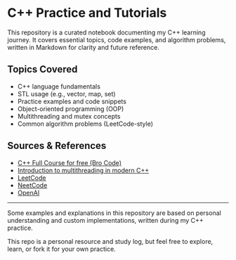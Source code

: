# C++ Practice and Tutorials

This repository is a curated notebook documenting my C++ learning journey. It covers essential topics, code examples, and algorithm problems, written in Markdown for clarity and future reference.

## Topics Covered

- C++ language fundamentals
- STL usage (e.g., vector, map, set)
- Practice examples and code snippets
- Object-oriented programming (OOP)
- Multithreading and mutex concepts
- Common algorithm problems (LeetCode-style)

## Sources & References

- [C++ Full Course for free (Bro Code)](https://www.youtube.com/watch?v=-TkoO8Z07hI)
- [Introduction to multithreading in modern C++](https://www.youtube.com/watch?v=xPqnoB2hjjA)
- [LeetCode](https://leetcode.com/)
- [NeetCode](https://neetcode.io/)
- [OpenAI](https://openai.com/)

---

Some examples and explanations in this repository are based on personal understanding and custom implementations, written during my C++ practice.

This repo is a personal resource and study log, but feel free to explore, learn, or fork it for your own practice.
